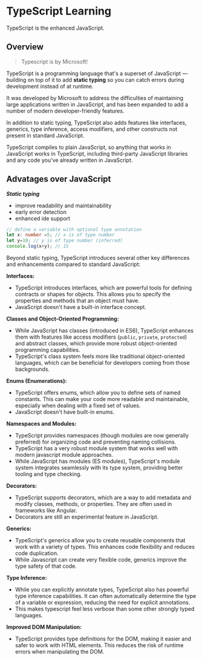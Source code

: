 # TypeScript Learning
TypeScript is the enhanced JavaScript.

## Overview
> Typescript is by Microsoft!

TypeScript is a programming language that's a superset of JavaScript — building on top of it to add **static typing** so you can catch errors during development instead of at runtime. 

It was developed by Microsoft to address the difficulties of maintaining large applications written in JavaScript, and has been expanded to add a number of modern developer-friendly features.

In addition to static typing, TypeScript also adds features like interfaces, generics, type inference, access modifiers, and other constructs not present in standard JavaScript. 

TypeScript compiles to plain JavaScript, so anything that works in JavaScript works in TypeScript, including third-party JavaScript libraries and any code you've already written in JavaScript.  

## Advatages over JavaScript
***Static typing***
- improve readability and maintainability
- early error detection
- enhanced ide support
```ts
// define a variable with optional type annotation
let x: number =5; // x is of type number
let y=10; // y is of type number (inferred)
console.log(x+y); // 15
```

Beyond static typing, TypeScript introduces several other key differences and enhancements compared to standard JavaScript:

**Interfaces:**

* TypeScript introduces interfaces, which are powerful tools for defining contracts or shapes for objects. This allows you to specify the properties and methods that an object must have.
* JavaScript doesn't have a built-in interface concept.

**Classes and Object-Oriented Programming:**

* While JavaScript has classes (introduced in ES6), TypeScript enhances them with features like access modifiers (`public`, `private`, `protected`) and abstract classes, which provide more robust object-oriented programming capabilities.
* TypeScript's class system feels more like traditional object-oriented languages, which can be beneficial for developers coming from those backgrounds.

**Enums (Enumerations):**

* TypeScript offers enums, which allow you to define sets of named constants. This can make your code more readable and maintainable, especially when dealing with a fixed set of values.
* JavaScript doesn't have built-in enums.

**Namespaces and Modules:**

* TypeScript provides namespaces (though modules are now generally preferred) for organizing code and preventing naming collisions.
* TypeScript has a very robust module system that works well with modern javascript module approaches.
* While JavaScript has modules (ES modules), TypeScript's module system integrates seamlessly with its type system, providing better tooling and type checking.

**Decorators:**

* TypeScript supports decorators, which are a way to add metadata and modify classes, methods, or properties. They are often used in frameworks like Angular.
* Decorators are still an experimental feature in JavaScript.

**Generics:**

* TypeScript's generics allow you to create reusable components that work with a variety of types. This enhances code flexibility and reduces code duplication.
* While Javascript can create very flexible code, generics improve the type safety of that code.

**Type Inference:**

* While you can explicitly annotate types, TypeScript also has powerful type inference capabilities. It can often automatically determine the type of a variable or expression, reducing the need for explicit annotations.
* This makes typescript feel less verbose than some other strongly typed languages.

**Improved DOM Manipulation:**

* TypeScript provides type definitions for the DOM, making it easier and safer to work with HTML elements. This reduces the risk of runtime errors when manipulating the DOM.
